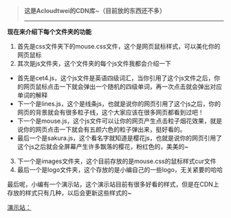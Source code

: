> **这是Acloudtwei的CDN库~（目前放的东西还不多）**
> 
> ***

**现在来介绍下每个文件夹的功能**

1. 首先是css文件夹下的mouse.css文件，这个是网页鼠标样式，可以美化你的网页鼠标
2. 其次是js文件夹，这个文件夹的每个js文件我都会介绍一下

- 首先是cet4.js，这个js文件是英语四级词汇，当你引用了这个js文件之后，你的网页鼠标点击一下就会弹出一个随机的四级单词，再一次点击就会弹出对应单词的解释
- 下一个是lines.js，这个是线条js，也就是说你的网页引用了这个js之后，你的网页的背景就会有很多粒子线，这个大家应该在很多网页都看到过吧！
- 下一个是mouse.js，这个js文件可以让你的网页产生点击粒子烟花效果，就是说你的网页点击一下就会有五颜六色的粒子弹出来，挺好看的。
- 最后一个是sakura.js，这个看名字就知道是樱花js，也就是说你的网页引用了这个js之后就会全屏幕产生许多飘落的樱花，粉红色的，美美的~

3. 下一个是images文件夹，这个目前存放的是mouse.css的鼠标样式cur文件
4. 最后一个是logo文件夹，这个存放的是小编自己的一些logo，无关紧要的哈哈

最后呢，小编有一个演示站，这个演示站目前有很多好看的样式，但是在CDN上存放的样式只有几种，以后会更新这些样式的~

[演示站：](https://www.aitwei.cn/)
